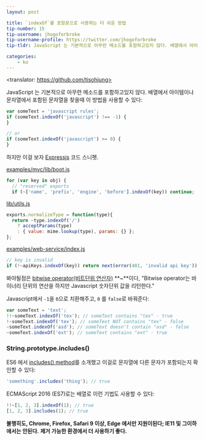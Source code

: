 ```yaml
---
layout: post

title: `indexOf`를 포함문으로 사용하는 더 쉬운 방법
tip-number: 15
tip-username: jhogoforbroke
tip-username-profile: https://twitter.com/jhogoforbroke
tip-tldr: JavaScript 는 기본적으로 아무런 메소드를 포함하고있지 않다. 배열에서 아이템이나 문자열 에서 포함된 문자열을 찾을때 이 방법을 사용할 수 있다.

categories:
    - ko
---
```

<translator: https://github.com/tisohjung>

JavaScript 는 기본적으로 아무런 메소드를 포함하고있지 않다. 배열에서 아이템이나 문자열에서 포함된 문자열을 찾을때 이 방법을 사용할 수 있다:

```javascript
var someText = 'javascript rules';
if (someText.indexOf('javascript') !== -1) {
}

// or
if (someText.indexOf('javascript') >= 0) {
}
```

하지만 이걸 보자 [Expressjs](https://github.com/strongloop/express) 코드 스니펫.

[examples/mvc/lib/boot.js](https://github.com/strongloop/express/blob/2f8ac6726fa20ab5b4a05c112c886752868ac8ce/examples/mvc/lib/boot.js#L26)


```javascript
for (var key in obj) {
  // "reserved" exports
  if (~['name', 'prefix', 'engine', 'before'].indexOf(key)) continue;
```

[lib/utils.js](https://github.com/strongloop/express/blob/2f8ac6726fa20ab5b4a05c112c886752868ac8ce/lib/utils.js#L93)


```javascript
exports.normalizeType = function(type){
  return ~type.indexOf('/')
    ? acceptParams(type)
    : { value: mime.lookup(type), params: {} };
};
```

[examples/web-service/index.js](https://github.com/strongloop/express/blob/2f8ac6726fa20ab5b4a05c112c886752868ac8ce/examples/web-service/index.js#L35)


```javascript
// key is invalid
if (!~apiKeys.indexOf(key)) return next(error(401, 'invalid api key'));
```

봐야될점은 [bitwise operator(비트단위 연산자)](https://developer.mozilla.org/en-US/docs/Web/JavaScript/Reference/Operators/Bitwise_Operators) **~**이다, "Bitwise operator는 바이너리 단위의 연산을 하지만 Javascript 숫자단위 값을 리턴한다."

Javascript에서 `-1`을 `0`으로 치환해주고, `0` 를 `false`로 바꿔준다:

```javascript
var someText = 'text';
!!~someText.indexOf('tex'); // someText contains "tex" - true
!~someText.indexOf('tex'); // someText NOT contains "tex" - false
~someText.indexOf('asd'); // someText doesn't contain "asd" - false
~someText.indexOf('ext'); // someText contains "ext" - true
```

### String.prototype.includes()

ES6 에서 [includes() method](https://developer.mozilla.org/en-US/docs/Web/JavaScript/Reference/Global_Objects/String/includes)를 소개했고 이걸로 문자열에 다른 문자가 포함되는지 확인할 수 있다:

```javascript
'something'.includes('thing'); // true
```

ECMAScript 2016 (ES7)로는 배열로 이런 기법도 사용할 수 있다:

```javascript
!!~[1, 2, 3].indexOf(1); // true
[1, 2, 3].includes(1); // true
```

**불행히도, Chrome, Firefox, Safari 9 이상, Edge 에서만 지원이된다; IE11 및 그이하에서는 안된다.**
**제거 가능한 환경에서 더 사용하기 좋다.**